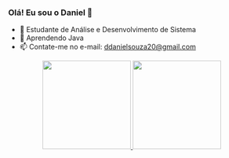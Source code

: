 ### Olá! Eu sou o Daniel 👋

- 🔭 Estudante de Análise e Desenvolvimento de Sistema
- 🌱 Aprendendo Java
- 📫 Contate-me no e-mail: ddanielsouza20@gmail.com


<div align="center">
  <a href="https://github.com/danieln18">
  <img height="180em" src="https://github-readme-stats.vercel.app/api?username=danieln18&show_icons=true&theme=dark&include_all_commits=true&count_private=true"/>
  <img height="180em" src="https://github-readme-stats.vercel.app/api/top-langs/?username=danieln18&layout=compact&langs_count=7&theme=dark"/>
</div>
